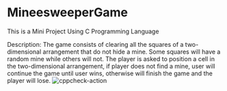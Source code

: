 # MineesweeperGame
This is a Mini Project Using C Programming Language

Description:
The game consists of clearing all the squares of a two-dimensional arrangement that do not hide a mine. Some squares will have a random mine while others will not. The player is asked to position a cell in the two-dimensional arrangement, if player does not find a mine, user will continue the game until user wins, otherwise will finish the game and the player will lose.
![cppcheck-action](https://github.com/stepin104388/MineesweeperGame/workflows/cppcheck-action/badge.svg)
